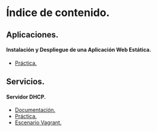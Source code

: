 # Índice de contenido.
## Aplicaciones.
#### Instalación y Despliegue de una Aplicación Web Estática.
- [Práctica.](IAW/DespliegueWebEstatica/DocAppWebEstatica.md)

## Servicios.
#### Servidor DHCP.
- [Documentación.](Servicios/ServidorDHCP/DocsDHCP.md)
- [Práctica.](Servicios/ServidorDHCP/PracticaDHCP.md)
- [Escenario Vagrant.](Servicios/ServidorDHCP/Vagrantfile)
